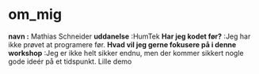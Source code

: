# om_mig
**navn :** Mathias Schneider
**uddanelse** :HumTek
**Har jeg kodet før?** :Jeg har ikke prøvet at programere før. 
**Hvad vil jeg gerne fokusere på i denne workshop** :Jeg er ikke helt sikker endnu, men der kommer sikkert nogle gode ideér på et tidspunkt. 
Lille demo
